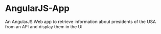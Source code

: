# AngularJS-App
An AngularJS Web app to retrieve information about presidents of the USA from an API and display them in the UI
